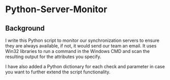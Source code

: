 Python-Server-Monitor
=====================

Background
----------

I write this Python script to monitor our synchronization servers to ensure they are always available, if not, it would send our team an email.
It uses Win32 libraries to run a command in the Windows CMD and scan the resulting output for the attributes you specify.

I have also added a Python dictionary for each check and parameter in case you want to further extend the script functionality.


